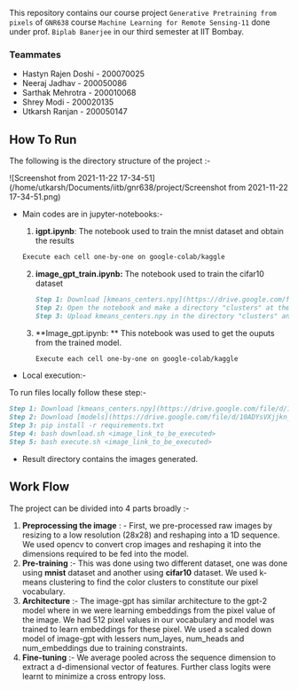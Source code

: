 This repository contains our course project `Generative Pretraining from pixels` of `GNR638` course `Machine Learning for Remote Sensing-11`  done under prof. `Biplab Banerjee` in our third semester at IIT Bombay. 

### Teammates

* Hastyn Rajen Doshi - 200070025
* Neeraj Jadhav - 200050086
* Sarthak Mehrotra - 200010068
* Shrey Modi - 200020135
* Utkarsh Ranjan - 200050147

## How To Run

The following is the directory structure of the project :-

![Screenshot from 2021-11-22 17-34-51](/home/utkarsh/Documents/iitb/gnr638/project/Screenshot from 2021-11-22 17-34-51.png)

* Main codes are in jupyter-notebooks:-

  1.  **igpt.ipynb**:  The notebook used to train the mnist dataset and obtain the results

     ```markdown
     Execute each cell one-by-one on google-colab/kaggle
     ```

  2. **image_gpt_train.ipynb:** The notebook used to train the cifar10 dataset

	   ```markdown
     Step 1: Download [kmeans_centers.npy](https://drive.google.com/file/d/1_F655q1DG0eKNSS7VfUoYQviz47E7Z7Y/view?usp=sharing)
     Step 2: Open the notebook and make a directory "clusters" at the remote space of colab
     Step 3: Upload kmeans_centers.npy in the directory "clusters" and execute each cell
     ```

  3. **Image_gpt.ipynb: ** This notebook was used to get the ouputs from the trained model.
  
       ```markdown
       Execute each cell one-by-one on google-colab/kaggle
       ```

* Local execution:-

To run files locally follow these step:-

```markdown
Step 1: Download [kmeans_centers.npy](https://drive.google.com/file/d/1_F655q1DG0eKNSS7VfUoYQviz47E7Z7Y/view?usp=sharing) and put it in the clusters dir
Step 2: Download [models](https://drive.google.com/file/d/10ADYsVXjjkn_9YmpLwREvqlbcgW48vxQ/view?usp=sharing) and put it in the models directory (0 level dir)
Step 3: pip install -r requirements.txt
Step 4: bash download.sh <image_link_to_be_executed>
Step 5: bash execute.sh <image_link_to_be_executed>
```

* Result directory contains the images generated.

## Work Flow

The project can be divided into 4 parts broadly :-

1. **Preprocessing the image**  : - First, we pre-processed raw images by resizing to a low resolution (28x28) and reshaping into a 1D sequence. We used opencv to convert crop images and reshaping it into the dimensions required to be fed into the model.
2. **Pre-training** :- This was done using two different dataset, one was done using **mnist** dataset and another using **cifar10** dataset. We used k-means clustering to find the color clusters to constitute our pixel vocabulary.
3. **Architecture** :- The image-gpt has similar architecture to the gpt-2 model where in we were learning embeddings from the pixel value of the image. We had 512 pixel values in our vocabulary and model was trained to learn embeddings for these pixel. We used a scaled down model of image-gpt with lessers num_layes, num_heads and num_embeddings due to training constraints.  
4. **Fine-tuning** :-  We average pooled across the sequence dimension to extract a  d-dimensional vector of features. Further class logits were learnt to minimize a cross entropy loss.   
